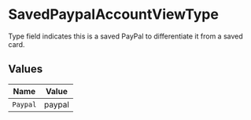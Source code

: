 # SavedPaypalAccountViewType

Type field indicates this is a saved PayPal to differentiate it from a saved card.


## Values

| Name     | Value    |
| -------- | -------- |
| `Paypal` | paypal   |